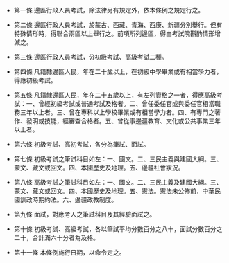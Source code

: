 * 第一條 邊區行政人員考試，除法律另有規定外，依本條例之規定行之。

* 第二條 邊區行政人員考試，於蒙古、西藏、青海、西康、新疆分別舉行。但有特殊情形時，得聯合兩區以上舉行之。前項所列邊區，得由考試院斟酌情形增減之。

* 第三條 邊區行政人員考試，分初級考試、高級考試二種。

* 第四條 凡籍隸邊區人民，年在二十歲以上，在初級中學畢業或有相當學力者，得應初級考試。

* 第五條 凡籍隸邊區人民，年在二十五歲以上，有左列資格之一者，得應高級考試：一、曾經初級考試或普通考試及格者。二、曾任委任官或與委任官相當職務三年以上者。三、曾在專科以上學校畢業或有相當學力者。四、有專門之著作、發明或技能，經審查合格者。五、曾從事邊疆教育、文化或公共事業三年以上者。

* 第六條 初級考試、高初考試，各分為筆試、面試。

* 第七條 初級考試之筆試科目如左：一、國文。二、三民主義與建國大綱。三、蒙文、藏文或回文。四、本國歷史及地理。五、邊疆社會狀況。

* 第八條 高級考試之筆試科目如左：一、國文。二、三民主義及建國大綱。三、蒙文、藏文或回文。四、本國歷史及地理。五、憲法。憲法未公佈前，中華民國訓政時期約法。六、邊疆政教制度。

* 第九條 面試，對應考人之筆試科目及其經驗面試之。

* 第十條 初級考試、高級考試，各以筆試平均分數百分之八十，面試分數百分之二十，合計滿六十分者為及格。

* 第十一條 本條例施行日期，以命令定之。

